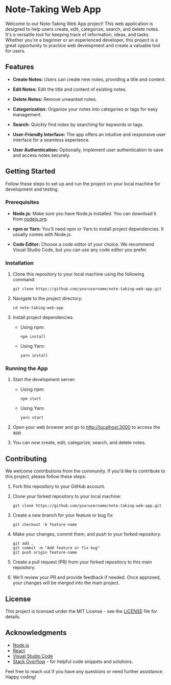 # Note-Taking Web App

Welcome to our Note-Taking Web App project! This web application is designed to help users create, edit, categorize, search, and delete notes. It's a versatile tool for keeping track of information, ideas, and tasks. Whether you're a beginner or an experienced developer, this project is a great opportunity to practice web development and create a valuable tool for users.

## Features

- **Create Notes:** Users can create new notes, providing a title and content.

- **Edit Notes:** Edit the title and content of existing notes.

- **Delete Notes:** Remove unwanted notes.

- **Categorization:** Organize your notes into categories or tags for easy management.

- **Search:** Quickly find notes by searching for keywords or tags.

- **User-Friendly Interface:** The app offers an intuitive and responsive user interface for a seamless experience.

- **User Authentication:** Optionally, implement user authentication to save and access notes securely.

## Getting Started

Follow these steps to set up and run the project on your local machine for development and testing.

### Prerequisites

- **Node.js:** Make sure you have Node.js installed. You can download it from [nodejs.org](https://nodejs.org/).

- **npm or Yarn:** You'll need npm or Yarn to install project dependencies. It usually comes with Node.js.

- **Code Editor:** Choose a code editor of your choice. We recommend Visual Studio Code, but you can use any code editor you prefer.

### Installation

1. Clone this repository to your local machine using the following command:

   ```
   git clone https://github.com/yourusername/note-taking-web-app.git
   ```

2. Navigate to the project directory:

   ```
   cd note-taking-web-app
   ```

3. Install project dependencies:

   - Using npm:

     ```
     npm install
     ```

   - Using Yarn:

     ```
     yarn install
     ```

### Running the App

1. Start the development server:

   - Using npm:

     ```
     npm start
     ```

   - Using Yarn:

     ```
     yarn start
     ```

2. Open your web browser and go to [http://localhost:3000](http://localhost:3000) to access the app.

3. You can now create, edit, categorize, search, and delete notes.

## Contributing

We welcome contributions from the community. If you'd like to contribute to this project, please follow these steps:

1. Fork this repository to your GitHub account.

2. Clone your forked repository to your local machine:

   ```
   git clone https://github.com/yourusername/note-taking-web-app.git
   ```

3. Create a new branch for your feature or bug fix:

   ```
   git checkout -b feature-name
   ```

4. Make your changes, commit them, and push to your forked repository.

   ```
   git add .
   git commit -m "Add feature or fix bug"
   git push origin feature-name
   ```

5. Create a pull request (PR) from your forked repository to this main repository.

6. We'll review your PR and provide feedback if needed. Once approved, your changes will be merged into the main project.

## License

This project is licensed under the MIT License - see the [LICENSE](LICENSE) file for details.

## Acknowledgments

- [Node.js](https://nodejs.org/)
- [React](https://reactjs.org/)
- [Visual Studio Code](https://code.visualstudio.com/)
- [Stack Overflow](https://stackoverflow.com/) - for helpful code snippets and solutions.

Feel free to reach out if you have any questions or need further assistance. Happy coding!
